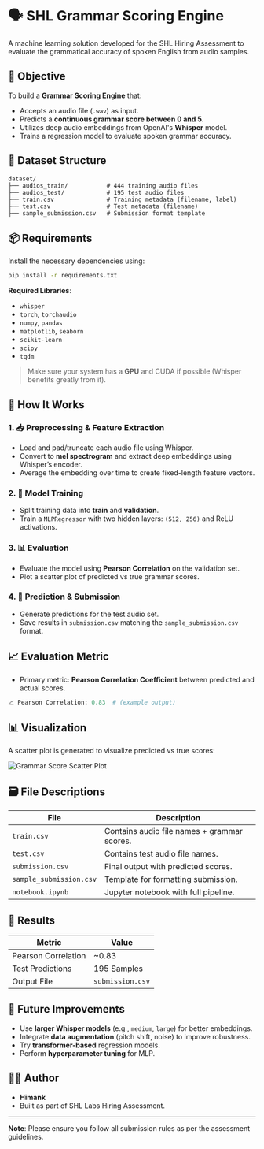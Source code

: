 # 🗣️ SHL Grammar Scoring Engine

A machine learning solution developed for the SHL Hiring Assessment to evaluate the grammatical accuracy of spoken English from audio samples.

## 📌 Objective

To build a **Grammar Scoring Engine** that:
- Accepts an audio file (`.wav`) as input.
- Predicts a **continuous grammar score between 0 and 5**.
- Utilizes deep audio embeddings from OpenAI's **Whisper** model.
- Trains a regression model to evaluate spoken grammar accuracy.

## 📂 Dataset Structure

```
dataset/
├── audios_train/           # 444 training audio files
├── audios_test/            # 195 test audio files
├── train.csv               # Training metadata (filename, label)
├── test.csv                # Test metadata (filename)
├── sample_submission.csv   # Submission format template
```

## 📦 Requirements

Install the necessary dependencies using:

```bash
pip install -r requirements.txt
```

**Required Libraries**:
- `whisper`
- `torch`, `torchaudio`
- `numpy`, `pandas`
- `matplotlib`, `seaborn`
- `scikit-learn`
- `scipy`
- `tqdm`

> Make sure your system has a **GPU** and CUDA if possible (Whisper benefits greatly from it).

## 🚀 How It Works

### 1. 📥 Preprocessing & Feature Extraction
- Load and pad/truncate each audio file using Whisper.
- Convert to **mel spectrogram** and extract deep embeddings using Whisper’s encoder.
- Average the embedding over time to create fixed-length feature vectors.

### 2. 🧠 Model Training
- Split training data into **train** and **validation**.
- Train a `MLPRegressor` with two hidden layers: `(512, 256)` and ReLU activations.

### 3. 📊 Evaluation
- Evaluate the model using **Pearson Correlation** on the validation set.
- Plot a scatter plot of predicted vs true grammar scores.

### 4. 🧪 Prediction & Submission
- Generate predictions for the test audio set.
- Save results in `submission.csv` matching the `sample_submission.csv` format.

## 📈 Evaluation Metric

- Primary metric: **Pearson Correlation Coefficient** between predicted and actual scores.

```python
📈 Pearson Correlation: 0.83  # (example output)
```

## 📊 Visualization

A scatter plot is generated to visualize predicted vs true scores:

![Grammar Score Scatter Plot](./assets/predicted_vs_true.png)  <!-- Add path if saving plots -->

## 🗃️ File Descriptions

| File                     | Description                                   |
|--------------------------|-----------------------------------------------|
| `train.csv`              | Contains audio file names + grammar scores.   |
| `test.csv`               | Contains test audio file names.               |
| `submission.csv`         | Final output with predicted scores.           |
| `sample_submission.csv`  | Template for formatting submission.           |
| `notebook.ipynb`         | Jupyter notebook with full pipeline.          |

## 📌 Results

| Metric              | Value         |
|---------------------|---------------|
| Pearson Correlation | ~0.83         |
| Test Predictions    | 195 Samples   |
| Output File         | `submission.csv` |

## 🔬 Future Improvements

- Use **larger Whisper models** (e.g., `medium`, `large`) for better embeddings.
- Integrate **data augmentation** (pitch shift, noise) to improve robustness.
- Try **transformer-based** regression models.
- Perform **hyperparameter tuning** for MLP.

## 👨‍💻 Author

- **Himank**  
- Built as part of SHL Labs Hiring Assessment.

---

**Note**: Please ensure you follow all submission rules as per the assessment guidelines.
